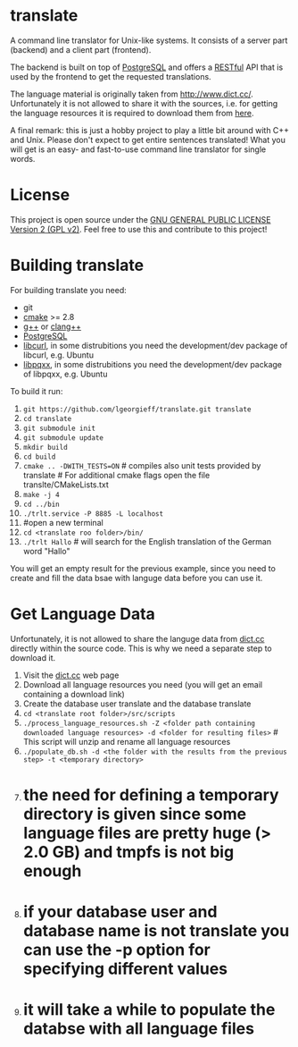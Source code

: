 # translate
A command line translator for Unix-like systems. It consists of a server part (backend) and a client part (frontend).

The backend is built on top of [PostgreSQL](http://www.postgresql.org/ ) and offers a [RESTful](http://en.wikipedia.org/wiki/Representational_state_transfer) API that is used by the frontend to get the requested translations.

The language material is originally taken from http://www.dict.cc/. Unfortunately it is not allowed to share it with the sources, i.e. for getting the language resources it is required to download them from [here](http://www1.dict.cc/translation_file_request.php?l=e).

A final remark: this is just a hobby project to play a little bit around with C++ and Unix. Please don't expect to get entire sentences translated! What you will get is an easy- and fast-to-use command line translator for single words.

# License
This project is open source under the [GNU GENERAL PUBLIC LICENSE Version 2 (GPL v2)](LICENSE.md). Feel free to use this and contribute to this project!

# Building translate
For building translate you need:
* git
* [cmake](http://www.cmake.org/) >= 2.8
* [g++](https://gcc.gnu.org/) or [clang++](http://clang.llvm.org/)
* [PostgreSQL](http://www.postgresql.org/)
* [libcurl](http://curl.haxx.se/libcurl/), in some distrubitions you need the development/dev package of libcurl, e.g. Ubuntu
* [libpqxx](http://pqxx.org/development/libpqxx/), in some distrubitions you need the development/dev package of libpqxx, e.g. Ubuntu
 
To build it run:
 1. `git https://github.com/lgeorgieff/translate.git translate`
 1. `cd translate`
 1. `git submodule init`
 1. `git submodule update`
 1. `mkdir build`
 1. `cd build`
 1. `cmake .. -DWITH_TESTS=ON` # compiles also unit tests provided by translate # For additional cmake flags open the file translte/CMakeLists.txt
 1. `make -j 4`
 1. `cd ../bin`
 1. `./trlt.service -P 8885 -L localhost`
 1. #open a new terminal
 1. `cd <translate roo folder>/bin/`
 1. `./trlt Hallo` # will search for the English translation of the German word "Hallo"

You will get an empty result for the previous example, since you need to create and fill the data bsae with languge data before you can use it.

# Get Language Data
Unfortunately, it is not allowed to share the languge data from [dict.cc](http://www.dict.cc/) directly within the source code. This is why we need a separate step to download it.
 1. Visit the [dict.cc](http://www1.dict.cc/translation_file_request.php?l=e) web page
 1. Download all language resources you need (you will get an email containing a download link)
 1. Create the database user translate and the database translate
 1. `cd <translate root folder>/src/scripts`
 1. `./process_language_resources.sh -Z <folder path containing downloaded language resources> -d <folder for resulting files>` # This script will unzip and rename all language resources
 1. `./populate_db.sh -d <the folder with the results from the previous step> -t <temporary directory>`
   1. # the need for defining a temporary directory is given since some language files are pretty huge (> 2.0 GB) and tmpfs is not big enough
   1. # if your database user and database name is not translate you can use the -p option for specifying different values
   1. # it will take a while to populate the databse with all language files
